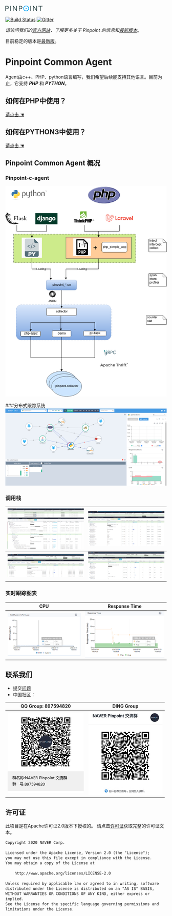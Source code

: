 ![Pinpoint](images/logo.png)

[![Build Status](https://travis-ci.com/naver/pinpoint-c-agent.svg?branch=master)](https://travis-ci.com/naver/pinpoint-c-agent) [![Gitter](https://badges.gitter.im/naver/pinpoint-c-agent.svg)](https://gitter.im/naver/pinpoint-c-agent?utm_source=badge&utm_medium=badge&utm_campaign=pr-badge)

*请访问我们的[官方网站](http://naver.github.io/pinpoint/)，了解更多关于 Pinpoint 的信息和[最新版本](https://naver.github.io/pinpoint/news.html)*。

目前稳定的版本是[最新版](https://github.com/naver/pinpoint-c-agent/releases)。

# Pinpoint Common Agent

Agent由c++、PHP、python语言编写，我们希望后续能支持其他语言。目前为止，它支持 **_PHP_** 和 **_PYTHON_**。

## 如何在PHP中使用？

 [请点击 ☚](DOC/PHP/Readme-CN.md)

## 如何在PYTHON3中使用？

[请点击 ☚](DOC/PY/Readme-CN.md)

## Pinpoint Common Agent 概况

### Pinpoint-c-agent 
![How does it work](images/pinpoint_0.2.png)

###分布式跟踪系统
![php_agent_example](images/php_agent_example.png)

### 调用栈

![php_agent_example_detail](images/php_agent_example_detail.png) | ![php_agent_example_memcached](images/callstack-memcached.png)
--- | ---
![php_agent_example_pdo](images/callstack-pdo.png) | ![php_agent_example_redis](images/callstack-redis.png)

### 实时跟踪图表

 CPU | Response Time
 --- | ---
 ![php_agent_example_pdo](images/cpu.png) | ![php_agent_example_redis](images/responsetime.png)

## 联系我们
* 提交[问题](https://github.com/naver/pinpoint-c-agent/issues)
* 中国社区：

QQ Group: 897594820 | DING Group
:---:| :---:
![QQ Group](images/NAVERPinpoint.png) | ![DING Group](images/NaverPinpoint交流群-DING.jpg)


## 许可证
此项目是在Apache许可证2.0版本下授权的。
请点击[许可证](LICENSE)获取完整的许可证文本。

```
Copyright 2020 NAVER Corp.

Licensed under the Apache License, Version 2.0 (the "License");
you may not use this file except in compliance with the License.
You may obtain a copy of the License at

    http://www.apache.org/licenses/LICENSE-2.0

Unless required by applicable law or agreed to in writing, software
distributed under the License is distributed on an "AS IS" BASIS,
WITHOUT WARRANTIES OR CONDITIONS OF ANY KIND, either express or implied.
See the License for the specific language governing permissions and
limitations under the License.
```
